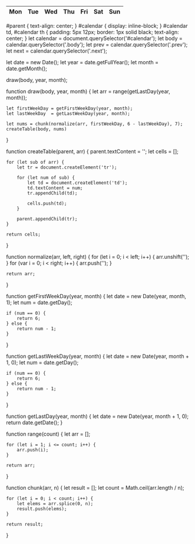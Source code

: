 <div id="parent">
	<div id="calendar">
		<table>
			<thead>
				<tr>
					<th>Mon</th>
					<th>Tue</th>
					<th>Wed</th>
					<th>Thu</th>
					<th>Fri</th>
					<th>Sat</th>
					<th>Sun</th>
				</tr>
			</thead>
			<tbody class="body"></tbody>
		</table>
	</div>
</div>
#parent {
	text-align: center;
}
#calendar {
	display: inline-block;
}
#calendar td, #calendar th {
	padding: 5px 12px;
	border: 1px solid black;
	text-align: center;
}
let calendar = document.querySelector('#calendar');
let body = calendar.querySelector('.body');
let prev = calendar.querySelector('.prev');
let next = calendar.querySelector('.next');

let date  = new Date();
let year  = date.getFullYear();
let month = date.getMonth();

draw(body, year, month);

function draw(body, year, month) {
	let arr = range(getLastDay(year, month));
	
	let firstWeekDay = getFirstWeekDay(year, month);
	let lastWeekDay  = getLastWeekDay(year, month);
	
	let nums = chunk(normalize(arr, firstWeekDay, 6 - lastWeekDay), 7);
	createTable(body, nums)
}

function createTable(parent, arr) {
	parent.textContent = '';
	let cells = [];
	
	for (let sub of arr) {
		let tr = document.createElement('tr');
		
		for (let num of sub) {
			let td = document.createElement('td');
			td.textContent = num;
			tr.appendChild(td);
			
			cells.push(td);
		}
		
		parent.appendChild(tr);
	}
	
	return cells;
}

function normalize(arr, left, right) {
	for (let i = 0; i < left; i++) {
		arr.unshift('');
	}
	for (var i = 0; i < right; i++) {
		arr.push('');
	}
	
	return arr;
}

function getFirstWeekDay(year, month) {
	let date = new Date(year, month, 1);
	let num  = date.getDay();
	
	if (num == 0) {
		return 6;
	} else {
		return num - 1;
	}
}

function getLastWeekDay(year, month) {
	let date = new Date(year, month + 1, 0);
	let num  = date.getDay();
	
	if (num == 0) {
		return 6;
	} else {
		return num - 1;
	}
}

function getLastDay(year, month) {
	let date = new Date(year, month + 1, 0);
	return date.getDate();
}

function range(count) {
	let arr = [];
	
	for (let i = 1; i <= count; i++) {
		arr.push(i);
	}
	
	return arr;
}

function chunk(arr, n) {
	let result = [];
	let count = Math.ceil(arr.length / n);
	
	for (let i = 0; i < count; i++) {
		let elems = arr.splice(0, n);
		result.push(elems);
	}
	
	return result;
}
